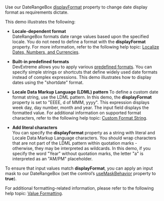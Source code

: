 Use our DateRangeBox [displayFormat](/Documentation/ApiReference/UI_Widgets/dxDateRangeBox/Configuration/#displayFormat) property to change date display format as requirements dictate.
<!--split-->

This demo illustrates the following:

- **Locale-dependent format**     
DateRangeBox formats date range values based upon the specified locale. You do not need to define a format with the **displayFormat** property. For more information, refer to the following help topic: [Localize Dates, Numbers, and Currencies](/Documentation/Guide/Common/Localization/#Localize_Dates_Numbers_and_Currencies).

- **Built-in predefined formats**    
DevExtreme allows you to apply various [predefined formats](/Documentation/ApiReference/Common/Object_Structures/format/#type). You can specify simple strings or shortcuts that define widely used date formats instead of complex expressions. This demo illustrates how to display dates using the "shortdate" format.

- **Locale Data Markup Language (LDML) pattern** 
To define a custom date format string, use the LDML pattern. In this demo, the **displayFormat** property is set to "EEEE, d of MMM, yyyy". This expression displays week day, day number, month and year. The input field displays the formatted value. For additional information on supported format characters, refer to the following help topic: [Custom Format String](/Documentation/Guide/Common/Value_Formatting/#Format_Widget_Values/Custom_Format_String).
  
- **Add literal characters**  
You can specify the **displayFormat** property as a string with literal and Locale Data Markup Language characters. You should wrap characters that are not part of the LDML pattern within quotation marks - otherwise, they may be interpreted as wildcards. In this demo, if you specify the word "Year" without quotation marks, the letter "a" is interpreted as an "AM/PM" placeholder.

To ensure that input values match **displayFormat**, you can apply an input mask to our DateRangeBox (set the control’s [useMaskBehavior](/Documentation/ApiReference/UI_Widgets/dxDateRangeBox/Configuration/#useMaskBehavior) property to **true**).

For additional formatting-related information, please refer to the following help topic: [Value Formatting](/Documentation/Guide/Common/Value_Formatting/).
